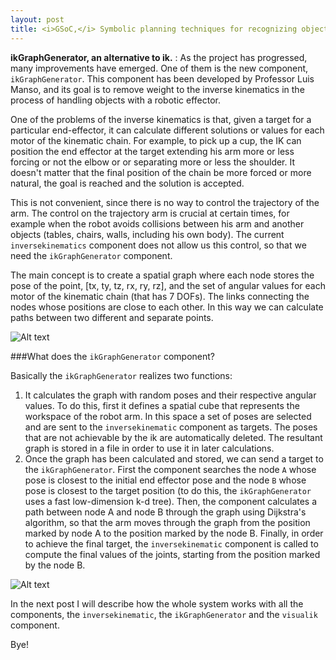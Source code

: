 ```yaml
---
layout: post
title: <i>GSoC,</i> Symbolic planning techniques for recognizing objects domestic <p>#4</p>
---
```


**ikGraphGenerator, an alternative to ik.** : As the project has progressed, many improvements have emerged. One of them is the new component, `ikGraphGenerator`. This component has been developed by Professor Luis Manso, and its goal is to remove weight to the inverse kinematics in the process of handling objects with a robotic effector.

One of the problems of the inverse kinematics is that, given a target for a particular end-effector, it can calculate different solutions or values for each motor of the kinematic chain. For example, to pick up a cup, the IK can position the end effector at the target extending his arm more or less forcing or not the elbow or or separating more or less the shoulder. It doesn't matter that the final position of the chain be more forced or more natural, the goal is reached and the solution is accepted.

This is not convenient, since there is no way to control the trajectory of the arm. The control on the trajectory arm is crucial at certain times, for example when the robot avoids collisions between his arm and another objects (tables, chairs, walls, including his own body). The current `inversekinematics` component does not allow us this control, so that we need the `ikGraphGenerator` component.

The main concept is to create a spatial graph where each node stores the pose of the point, [tx, ty, tz, rx, ry, rz], and the set of angular values for each motor of the kinematic chain (that has 7 DOFs). The links connecting the nodes whose positions are close to each other. In this way we can calculate paths between two different and separate points.

![Alt text](https://github.com/robocomp/robocomp-ursus/blob/master/components/ikGraphGenerator/etc/ikg.jpg?raw=true)

###What does the `ikGraphGenerator` component?

Basically the `ikGraphGenerator` realizes two functions:

1. It calculates the graph with random poses and their respective angular values. To do this, first it defines a spatial cube that represents the workspace of the robot arm. In this space a set of poses are selected and are sent to the `inversekinematic` component as targets. The poses that are not achievable by the ik are automatically deleted. The resultant graph is stored in a file in order to use it in later calculations.
2. Once the graph has been calculated and stored, we can send a target to the `ikGraphGenerator`. First the component searches the node `A` whose pose is closest to the initial end effector pose and the node `B` whose pose is closest to the target position (to do this, the `ikGraphGenerator` uses a fast low-dimension k-d tree). Then, the component calculates a path between node A and node B through the graph  using Dijkstra's algorithm, so that the arm moves through the graph from the position marked by node A to the position marked by the node B. Finally, in order to achieve the final target, the `inversekinematic` component is called to compute the final values of the joints, starting from the position marked by the node B.

![Alt text](https://github.com/robocomp/robocomp-ursus/blob/master/components/ikGraphGenerator/etc/GIK.png?raw=true)

In the next post I will describe how the whole system works with all the components, the `inversekinematic`, the `ikGraphGenerator` and the `visualik` component.

Bye!
